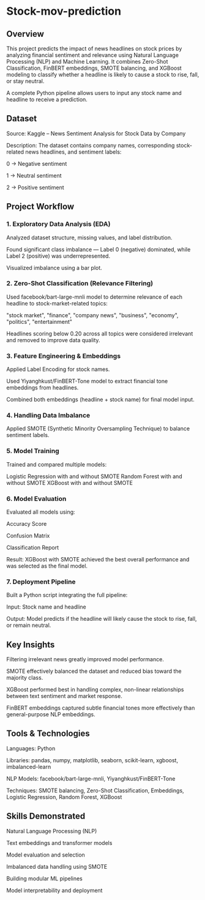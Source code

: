 # Stock-mov-prediction
## Overview

This project predicts the impact of news headlines on stock prices by analyzing financial sentiment and relevance using Natural Language Processing (NLP) and Machine Learning.
It combines Zero-Shot Classification, FinBERT embeddings, SMOTE balancing, and XGBoost modeling to classify whether a headline is likely to cause a stock to rise, fall, or stay neutral.

A complete Python pipeline allows users to input any stock name and headline to receive a prediction.

## Dataset

Source: Kaggle – News Sentiment Analysis for Stock Data by Company

Description:
The dataset contains company names, corresponding stock-related news headlines, and sentiment labels:

0 → Negative sentiment

1 → Neutral sentiment

2 → Positive sentiment

## Project Workflow
### 1. Exploratory Data Analysis (EDA)

Analyzed dataset structure, missing values, and label distribution.

Found significant class imbalance — Label 0 (negative) dominated, while Label 2 (positive) was underrepresented.

Visualized imbalance using a bar plot.

### 2. Zero-Shot Classification (Relevance Filtering)

Used facebook/bart-large-mnli model to determine relevance of each headline to stock-market-related topics:

"stock market", "finance", "company news", "business", "economy", "politics", "entertainment"

Headlines scoring below 0.20 across all topics were considered irrelevant and removed to improve data quality.

### 3. Feature Engineering & Embeddings

Applied Label Encoding for stock names.

Used Yiyanghkust/FinBERT-Tone model to extract financial tone embeddings from headlines.

Combined both embeddings (headline + stock name) for final model input.

### 4. Handling Data Imbalance

Applied SMOTE (Synthetic Minority Oversampling Technique) to balance sentiment labels.

### 5. Model Training

Trained and compared multiple models:

Logistic Regression	with and without SMOTE
Random Forest	with and without SMOTE
XGBoost with and without SMOTE

### 6. Model Evaluation

Evaluated all models using:

Accuracy Score

Confusion Matrix

Classification Report

Result:
XGBoost with SMOTE achieved the best overall performance and was selected as the final model.

### 7. Deployment Pipeline

Built a Python script integrating the full pipeline:

Input: Stock name and headline

Output: Model predicts if the headline will likely cause the stock to rise, fall, or remain neutral.

## Key Insights

Filtering irrelevant news greatly improved model performance.

SMOTE effectively balanced the dataset and reduced bias toward the majority class.

XGBoost performed best in handling complex, non-linear relationships between text sentiment and market response.

FinBERT embeddings captured subtle financial tones more effectively than general-purpose NLP embeddings.

## Tools & Technologies

Languages: Python

Libraries: pandas, numpy, matplotlib, seaborn, scikit-learn, xgboost, imbalanced-learn

NLP Models: facebook/bart-large-mnli, Yiyanghkust/FinBERT-Tone

Techniques: SMOTE balancing, Zero-Shot Classification, Embeddings, Logistic Regression, Random Forest, XGBoost

## Skills Demonstrated

Natural Language Processing (NLP)

Text embeddings and transformer models

Model evaluation and selection

Imbalanced data handling using SMOTE

Building modular ML pipelines

Model interpretability and deployment
